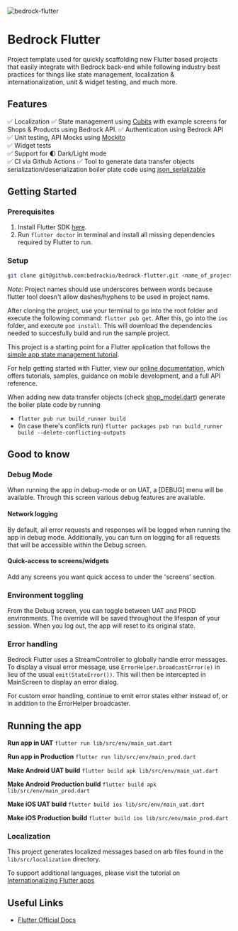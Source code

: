 ![bedrock-flutter](https://user-images.githubusercontent.com/11186948/139514397-a11087ac-7c28-48fc-bc8e-bde27a6ab902.jpg)

# Bedrock Flutter

Project template used for quickly scaffolding new Flutter based projects that easily integrate with
Bedrock back-end while following industry best practices for things like state management,
localization & internationalization, unit & widget testing, and much more.

## Features
✅ Localization
✅ State management using [Cubits](https://pub.dev/packages/flutter_bloc) with example screens for Shops & Products using Bedrock API.
✅ Authentication using Bedrock API  
✅ Unit testing, API Mocks using [Mockito](https://pub.dev/packages/mockito)  
✅ Widget tests  
✅ Support for 🌓 Dark/Light mode  
✅ CI via Github Actions
✅ Tool to generate data transfer objects serialization/deserialization boiler plate code using [json_serializable](https://pub.dev/packages/json_serializable)

## Getting Started

### Prerequisites

1. Install Flutter SDK [here](https://flutter.dev/docs/get-started/install).
2. Run `flutter doctor` in terminal and install all missing dependencies required by Flutter to run.

### Setup

```bash
git clone git@github.com:bedrockio/bedrock-flutter.git <name_of_project>
```

_Note_: Project names should use underscores between words because flutter tool doesn't allow
dashes/hyphens to be used in project name.

After cloning the project, use your terminal to go into the root folder and execute the following command: `flutter pub get`. After this, go into the `ios` folder, and execute `pod install`.
This will download the dependencies needed to succesfully build and run the sample project.

This project is a starting point for a Flutter application that follows the
[simple app state management
tutorial](https://flutter.dev/docs/development/data-and-backend/state-mgmt/simple).

For help getting started with Flutter, view our
[online documentation](), which offers tutorials,
samples, guidance on mobile development, and a full API reference.

When adding new data transfer objects (check [shop_model.dart](https://github.com/bedrockio/bedrock-flutter/blob/authentication/lib/src/shops/shop_model.dart)) generate the boiler plate code by running

- `flutter pub run build_runner build`
- (In case there's conflicts run) `flutter packages pub run build_runner build --delete-conflicting-outputs`

## Good to know
### Debug Mode
When running the app in debug-mode or on UAT, a [DEBUG] menu will be available. Through this screen various debug features are available.

#### Network logging
By default, all error requests and responses will be logged when running the app in debug mode. Additionally, you can turn on logging for all requests that will be accessible within the Debug screen.

#### Quick-access to screens/widgets
Add any screens you want quick access to under the 'screens' section.

### Environment toggling
From the Debug screen, you can toggle between UAT and PROD environments. The override will be saved throughout the lifespan of your session. When you log out, the app will reset to its original state.

### Error handling
Bedrock Flutter uses a StreamController to globally handle error messages. To display a visual error message, use `ErrorHelper.broadcastError(e)` in lieu of the usual `emit(StateError())`. This will then be intercepted in MainScreen to display an error dialog.

For custom error handling, continue to emit error states either instead of, or in addition to the ErrorHelper broadcaster.

## Running the app
**Run app in UAT** 
`flutter run lib/src/env/main_uat.dart`  

**Run app in Production** 
`flutter run lib/src/env/main_prod.dart`  

**Make Android UAT build**
`flutter build apk lib/src/env/main_uat.dart`

**Make Android Production build**
`flutter build apk lib/src/env/main_prod.dart`

**Make iOS UAT build**
`flutter build ios lib/src/env/main_uat.dart`

**Make iOS Production build**
`flutter build ios lib/src/env/main_prod.dart`

### Localization

This project generates localized messages based on arb files found in
the `lib/src/localization` directory.

To support additional languages, please visit the tutorial on
[Internationalizing Flutter
apps](https://flutter.dev/docs/development/accessibility-and-localization/internationalization)

## Useful Links

- [Flutter Official Docs](https://flutter.dev/docs)